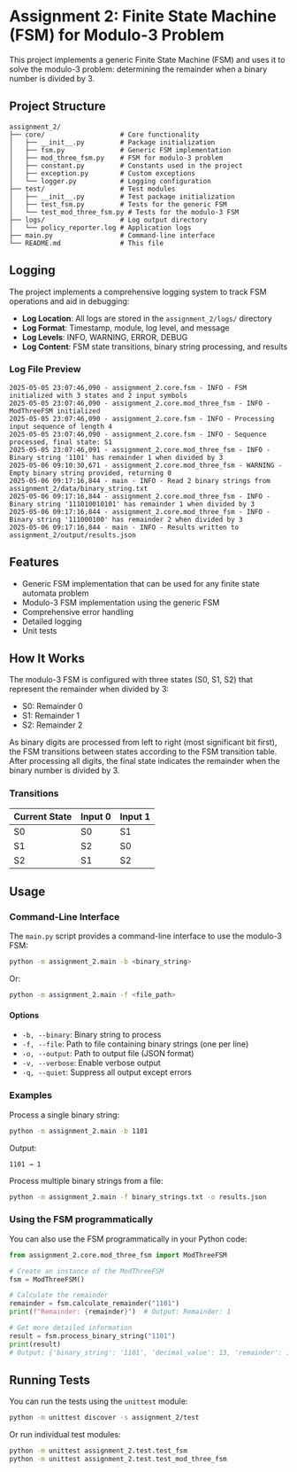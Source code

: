 # Assignment 2: Finite State Machine (FSM) for Modulo-3 Problem

This project implements a generic Finite State Machine (FSM) and uses it to solve the modulo-3 problem: determining the remainder when a binary number is divided by 3.

## Project Structure

```
assignment_2/
├── core/                   # Core functionality
│   ├── __init__.py         # Package initialization
│   ├── fsm.py              # Generic FSM implementation
│   ├── mod_three_fsm.py    # FSM for modulo-3 problem
│   ├── constant.py         # Constants used in the project
│   ├── exception.py        # Custom exceptions
│   └── logger.py           # Logging configuration
├── test/                   # Test modules
│   ├── __init__.py         # Test package initialization
│   ├── test_fsm.py         # Tests for the generic FSM
│   └── test_mod_three_fsm.py # Tests for the modulo-3 FSM
├── logs/                   # Log output directory
│   └── policy_reporter.log # Application logs
├── main.py                 # Command-line interface
└── README.md               # This file
```

## Logging

The project implements a comprehensive logging system to track FSM operations and aid in debugging:

- **Log Location**: All logs are stored in the `assignment_2/logs/` directory
- **Log Format**: Timestamp, module, log level, and message
- **Log Levels**: INFO, WARNING, ERROR, DEBUG
- **Log Content**: FSM state transitions, binary string processing, and results

### Log File Preview

```
2025-05-05 23:07:46,090 - assignment_2.core.fsm - INFO - FSM initialized with 3 states and 2 input symbols
2025-05-05 23:07:46,090 - assignment_2.core.mod_three_fsm - INFO - ModThreeFSM initialized
2025-05-05 23:07:46,090 - assignment_2.core.fsm - INFO - Processing input sequence of length 4
2025-05-05 23:07:46,090 - assignment_2.core.fsm - INFO - Sequence processed, final state: S1
2025-05-05 23:07:46,091 - assignment_2.core.mod_three_fsm - INFO - Binary string '1101' has remainder 1 when divided by 3
2025-05-06 09:10:30,671 - assignment_2.core.mod_three_fsm - WARNING - Empty binary string provided, returning 0
2025-05-06 09:17:16,844 - main - INFO - Read 2 binary strings from assignment_2/data/binary_string.txt
2025-05-06 09:17:16,844 - assignment_2.core.mod_three_fsm - INFO - Binary string '111010010101' has remainder 1 when divided by 3
2025-05-06 09:17:16,844 - assignment_2.core.mod_three_fsm - INFO - Binary string '111000100' has remainder 2 when divided by 3
2025-05-06 09:17:16,844 - main - INFO - Results written to assignment_2/output/results.json
```

## Features

- Generic FSM implementation that can be used for any finite state automata problem
- Modulo-3 FSM implementation using the generic FSM
- Comprehensive error handling
- Detailed logging
- Unit tests

## How It Works

The modulo-3 FSM is configured with three states (S0, S1, S2) that represent the remainder when divided by 3:

- S0: Remainder 0
- S1: Remainder 1
- S2: Remainder 2

As binary digits are processed from left to right (most significant bit first), the FSM transitions between states according to the FSM transition table. After processing all digits, the final state indicates the remainder when the binary number is divided by 3.

### Transitions

| Current State | Input 0 | Input 1 |
| ------------- | ------- | ------- |
| S0            | S0      | S1      |
| S1            | S2      | S0      |
| S2            | S1      | S2      |

## Usage

### Command-Line Interface

The `main.py` script provides a command-line interface to use the modulo-3 FSM:

```bash
python -m assignment_2.main -b <binary_string>
```

Or:

```bash
python -m assignment_2.main -f <file_path>
```

#### Options

- `-b, --binary`: Binary string to process
- `-f, --file`: Path to file containing binary strings (one per line)
- `-o, --output`: Path to output file (JSON format)
- `-v, --verbose`: Enable verbose output
- `-q, --quiet`: Suppress all output except errors

### Examples

Process a single binary string:

```bash
python -m assignment_2.main -b 1101
```

Output:

```
1101 → 1
```

Process multiple binary strings from a file:

```bash
python -m assignment_2.main -f binary_strings.txt -o results.json
```

### Using the FSM programmatically

You can also use the FSM programmatically in your Python code:

```python
from assignment_2.core.mod_three_fsm import ModThreeFSM

# Create an instance of the ModThreeFSM
fsm = ModThreeFSM()

# Calculate the remainder
remainder = fsm.calculate_remainder("1101")
print(f"Remainder: {remainder}")  # Output: Remainder: 1

# Get more detailed information
result = fsm.process_binary_string("1101")
print(result)
# Output: {'binary_string': '1101', 'decimal_value': 13, 'remainder': 1, 'final_state': 'S1'}
```

## Running Tests

You can run the tests using the `unittest` module:

```bash
python -m unittest discover -s assignment_2/test
```

Or run individual test modules:

```bash
python -m unittest assignment_2.test.test_fsm
python -m unittest assignment_2.test.test_mod_three_fsm
```
